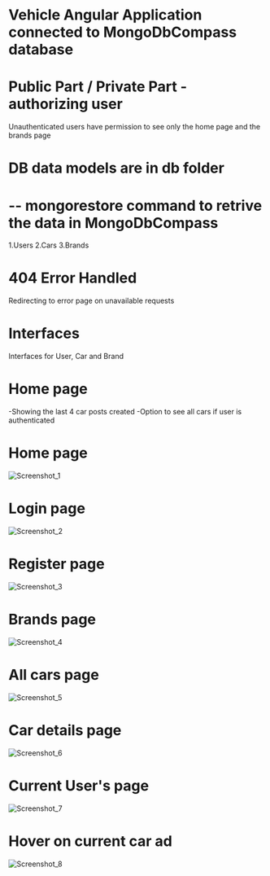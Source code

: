 # Vehicle Angular Application connected to MongoDbCompass database 

# Public Part / Private Part - authorizing user
Unauthenticated users have permission to see only the home page and the brands page

# DB data models are in db folder
# -- mongorestore command to retrive the data in MongoDbCompass
1.Users
2.Cars
3.Brands

# 404 Error Handled 
Redirecting to error page on unavailable requests

# Interfaces
Interfaces for User, Car and Brand

# Home page
-Showing the last 4 car posts created
-Option to see all cars if user is authenticated

# Home page
![Screenshot_1](https://github.com/user-attachments/assets/31768d16-829d-44d2-a345-b3a3bbdf8115)

# Login page
![Screenshot_2](https://github.com/user-attachments/assets/f84309ab-28f9-4005-8860-049573ffd8fc)

# Register page
![Screenshot_3](https://github.com/user-attachments/assets/db7d3560-fb19-4721-844c-07bda29ffdef)

# Brands page
![Screenshot_4](https://github.com/user-attachments/assets/18da3835-8da6-4858-8e97-843632290549)

# All cars page
![Screenshot_5](https://github.com/user-attachments/assets/712d3981-3171-446a-bc32-c6a2b82655fd)

# Car details page
![Screenshot_6](https://github.com/user-attachments/assets/c765b7b5-c1d8-4e73-b596-9cc4e298677f)

# Current User's page
![Screenshot_7](https://github.com/user-attachments/assets/1e386fd1-65f8-4377-a150-7b5796b378c3)

# Hover on current car ad
![Screenshot_8](https://github.com/user-attachments/assets/72091763-92e1-464b-b68b-6249958e2e15)






